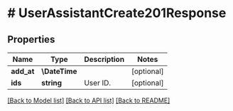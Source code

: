 # # UserAssistantCreate201Response

## Properties

Name | Type | Description | Notes
------------ | ------------- | ------------- | -------------
**add_at** | **\DateTime** |  | [optional]
**ids** | **string** | User ID. | [optional]

[[Back to Model list]](../../README.md#models) [[Back to API list]](../../README.md#endpoints) [[Back to README]](../../README.md)
